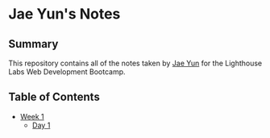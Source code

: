 # Jae Yun's Notes

## Summary

This repository contains all of the notes taken by [Jae Yun](https://github.com/jeongj99) for the Lighthouse Labs Web Development Bootcamp.

## Table of Contents
* [Week 1](/Week_1/)
  * [Day 1](/Week_1/Day_1)